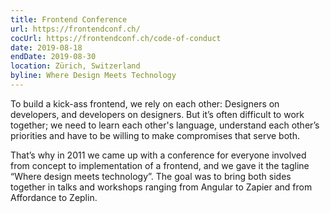```yaml
---
title: Frontend Conference
url: https://frontendconf.ch/
cocUrl: https://frontendconf.ch/code-of-conduct
date: 2019-08-18
endDate: 2019-08-30
location: Zürich, Switzerland
byline: Where Design Meets Technology
---
```


To build a kick-ass frontend, we rely on each other: Designers on developers, and developers on designers. But it’s often difficult to work together; we need to learn each other's language, understand each other’s priorities and have to be willing to make compromises that serve both.

That’s why in 2011 we came up with a conference for everyone involved from concept to implementation of a frontend, and we gave it the tagline “Where design meets technology”. The goal was to bring both sides together in talks and workshops ranging from Angular to Zapier and from Affordance to Zeplin.
